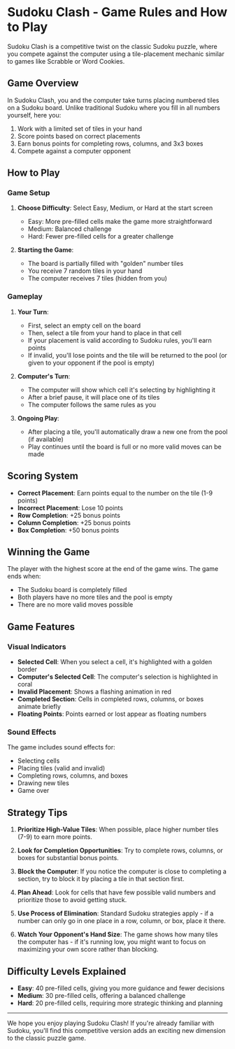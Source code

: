 # Sudoku Clash - Game Rules and How to Play

Sudoku Clash is a competitive twist on the classic Sudoku puzzle, where you compete against the computer using a tile-placement mechanic similar to games like Scrabble or Word Cookies.

## Game Overview

In Sudoku Clash, you and the computer take turns placing numbered tiles on a Sudoku board. Unlike traditional Sudoku where you fill in all numbers yourself, here you:

1. Work with a limited set of tiles in your hand
2. Score points based on correct placements
3. Earn bonus points for completing rows, columns, and 3x3 boxes
4. Compete against a computer opponent

## How to Play

### Game Setup

1. **Choose Difficulty**: Select Easy, Medium, or Hard at the start screen
   - Easy: More pre-filled cells make the game more straightforward
   - Medium: Balanced challenge
   - Hard: Fewer pre-filled cells for a greater challenge

2. **Starting the Game**: 
   - The board is partially filled with "golden" number tiles
   - You receive 7 random tiles in your hand
   - The computer receives 7 tiles (hidden from you)

### Gameplay

1. **Your Turn**:
   - First, select an empty cell on the board
   - Then, select a tile from your hand to place in that cell
   - If your placement is valid according to Sudoku rules, you'll earn points
   - If invalid, you'll lose points and the tile will be returned to the pool (or given to your opponent if the pool is empty)

2. **Computer's Turn**:
   - The computer will show which cell it's selecting by highlighting it
   - After a brief pause, it will place one of its tiles
   - The computer follows the same rules as you

3. **Ongoing Play**:
   - After placing a tile, you'll automatically draw a new one from the pool (if available)
   - Play continues until the board is full or no more valid moves can be made

## Scoring System

- **Correct Placement**: Earn points equal to the number on the tile (1-9 points)
- **Incorrect Placement**: Lose 10 points
- **Row Completion**: +25 bonus points
- **Column Completion**: +25 bonus points
- **Box Completion**: +50 bonus points

## Winning the Game

The player with the highest score at the end of the game wins. The game ends when:
- The Sudoku board is completely filled
- Both players have no more tiles and the pool is empty
- There are no more valid moves possible

## Game Features

### Visual Indicators

- **Selected Cell**: When you select a cell, it's highlighted with a golden border
- **Computer's Selected Cell**: The computer's selection is highlighted in coral
- **Invalid Placement**: Shows a flashing animation in red
- **Completed Section**: Cells in completed rows, columns, or boxes animate briefly
- **Floating Points**: Points earned or lost appear as floating numbers

### Sound Effects

The game includes sound effects for:
- Selecting cells
- Placing tiles (valid and invalid)
- Completing rows, columns, and boxes
- Drawing new tiles
- Game over

## Strategy Tips

1. **Prioritize High-Value Tiles**: When possible, place higher number tiles (7-9) to earn more points.

2. **Look for Completion Opportunities**: Try to complete rows, columns, or boxes for substantial bonus points.

3. **Block the Computer**: If you notice the computer is close to completing a section, try to block it by placing a tile in that section first.

4. **Plan Ahead**: Look for cells that have few possible valid numbers and prioritize those to avoid getting stuck.

5. **Use Process of Elimination**: Standard Sudoku strategies apply - if a number can only go in one place in a row, column, or box, place it there.

6. **Watch Your Opponent's Hand Size**: The game shows how many tiles the computer has - if it's running low, you might want to focus on maximizing your own score rather than blocking.

## Difficulty Levels Explained

- **Easy**: 40 pre-filled cells, giving you more guidance and fewer decisions
- **Medium**: 30 pre-filled cells, offering a balanced challenge
- **Hard**: 20 pre-filled cells, requiring more strategic thinking and planning

---

We hope you enjoy playing Sudoku Clash! If you're already familiar with Sudoku, you'll find this competitive version adds an exciting new dimension to the classic puzzle game. 